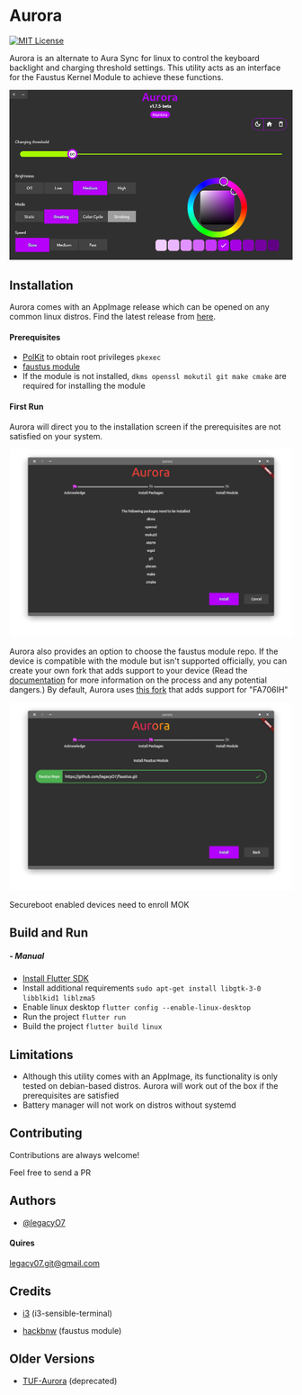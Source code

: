 
# Aurora
[![MIT License](https://img.shields.io/badge/License-MIT-green.svg)](https://choosealicense.com/licenses/mit/)


Aurora is an alternate to Aura Sync for linux to control the keyboard backlight and charging threshold settings. This utility acts as an interface for the Faustus Kernel Module to achieve these functions.


![App Screenshot](https://github.com/legacyO7/Aurora/blob/stable/assets/images/snaps/arsrceen_1.png)


## Installation

Aurora comes with an AppImage release which can be opened on any common linux distros.
Find the latest release from [here](https://github.com/legacyO7/Aurora/releases).

#### Prerequisites

- [PolKit](https://en.wikipedia.org/wiki/Polkit) to obtain root privileges `pkexec`
- [faustus module](https://github.com/hackbnw/faustus)
- If the module is not installed, `dkms openssl mokutil git make cmake` are required for installing the module

#### First Run
Aurora will direct you to the installation screen if the prerequisites are not satisfied on your system.

![App Screenshot](https://github.com/legacyO7/Aurora/blob/stable/assets/images/snaps/arsrceen_2.png)

Aurora also provides an option to choose the faustus module repo. If the device is compatible with the module but isn't supported officially, you can create your own fork that adds support to your device
(Read the [documentation](https://github.com/hackbnw/faustus) for more information on the process and any potential dangers.)
By default, Aurora uses [this fork](https://github.com/legacyO7/faustus.git) that adds support for "FA706IH"

![App Screenshot](https://github.com/legacyO7/Aurora/blob/stable/assets/images/snaps/arsrceen_3.png)

Secureboot enabled devices need to enroll MOK

## Build and Run

##### - Manual

- [Install Flutter SDK](https://docs.flutter.dev/get-started/install/linux)
- Install additional requirements 
`sudo apt-get install libgtk-3-0 libblkid1 liblzma5`
- Enable linux desktop
`flutter config --enable-linux-desktop`
- Run the project
`flutter run`
- Build the project
`flutter build linux`


## Limitations
- Although this utility comes with an AppImage, its functionality is only tested on debian-based distros. Aurora will work out of the box if the prerequisites are satisfied
- Battery manager will not work on distros without systemd
 

## Contributing

Contributions are always welcome!

Feel free to send a PR


## Authors

- [@legacyO7](https://www.github.com/legacyO7)

#### Quires
legacy07.git@gmail.com


## Credits

- [i3](https://github.com/i3) (i3-sensible-terminal)

- [hackbnw](https://github.com/hackbnw) (faustus module)

## Older Versions
- [TUF-Aurora](https://github.com/legacyO7/TUF-Aurora) (deprecated)

